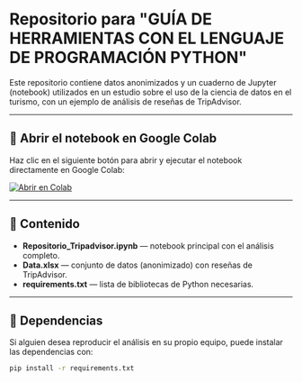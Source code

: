 # Repositorio para "GUÍA DE HERRAMIENTAS CON EL LENGUAJE DE PROGRAMACIÓN PYTHON"

Este repositorio contiene datos anonimizados y un cuaderno de Jupyter (notebook) utilizados en un estudio sobre el uso de la ciencia de datos en el turismo, con un ejemplo de análisis de reseñas de TripAdvisor.

---

## 🚀 Abrir el notebook en Google Colab
Haz clic en el siguiente botón para abrir y ejecutar el notebook directamente en Google Colab:

[![Abrir en Colab](https://colab.research.google.com/assets/colab-badge.svg)](https://colab.research.google.com/github/marib5635-web/tourism-data-science/blob/main/Repositorio_Tripadvisor.ipynb)

---

## 📂 Contenido
- **Repositorio_Tripadvisor.ipynb** — notebook principal con el análisis completo.  
- **Data.xlsx** — conjunto de datos (anonimizado) con reseñas de TripAdvisor.  
- **requirements.txt** — lista de bibliotecas de Python necesarias.

---

## 🧰 Dependencias
Si alguien desea reproducir el análisis en su propio equipo, puede instalar las dependencias con:

```bash
pip install -r requirements.txt
